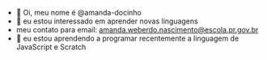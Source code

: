 - 👋 Oi, meu nome é @amanda-docinho
- 👀 eu estou interessado em aprender novas linguagens 
- meu contato para email: amanda.weberdo.nascimento@escola.pr.gov.br
- 🌱 eu estou aprendendo a programar recentemente a linguagem de JavaScript e Scratch
